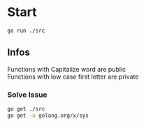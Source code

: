 # Start
```sh
go run ./src
```

## Infos
Functions with Capitalize word are public <br/>
Functions with low case first letter are private

### Solve Issue
```sh
go get ./src
go get -u golang.org/x/sys
```